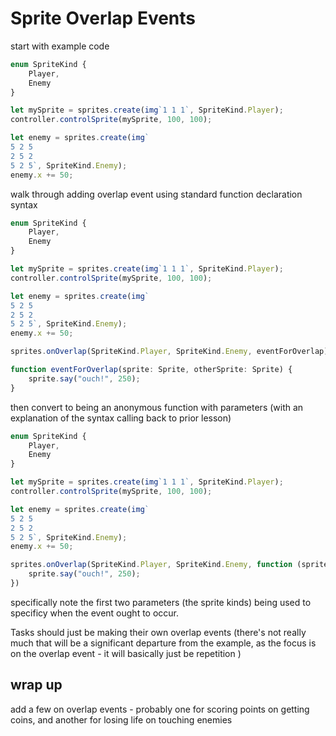 # Sprite Overlap Events

start with example code

```typescript
enum SpriteKind {
    Player,
    Enemy
}

let mySprite = sprites.create(img`1 1 1`, SpriteKind.Player);
controller.controlSprite(mySprite, 100, 100);

let enemy = sprites.create(img`
5 2 5
2 5 2
5 2 5`, SpriteKind.Enemy);
enemy.x += 50;
```

walk through adding overlap event using standard function declaration syntax

```typescript
enum SpriteKind {
    Player,
    Enemy
}

let mySprite = sprites.create(img`1 1 1`, SpriteKind.Player);
controller.controlSprite(mySprite, 100, 100);

let enemy = sprites.create(img`
5 2 5
2 5 2
5 2 5`, SpriteKind.Enemy);
enemy.x += 50;

sprites.onOverlap(SpriteKind.Player, SpriteKind.Enemy, eventForOverlap)

function eventForOverlap(sprite: Sprite, otherSprite: Sprite) {
    sprite.say("ouch!", 250);
}
```

then convert to being an anonymous function with parameters (with an explanation of the syntax calling back to prior lesson)

```typescript
enum SpriteKind {
    Player,
    Enemy
}

let mySprite = sprites.create(img`1 1 1`, SpriteKind.Player);
controller.controlSprite(mySprite, 100, 100);

let enemy = sprites.create(img`
5 2 5
2 5 2
5 2 5`, SpriteKind.Enemy);
enemy.x += 50;

sprites.onOverlap(SpriteKind.Player, SpriteKind.Enemy, function (sprite: Sprite, otherSprite: Sprite) {
    sprite.say("ouch!", 250);
})
```

specifically note the first two parameters (the sprite kinds) being used to specificy when the event ought to occur.

Tasks should just be making their own overlap events (there's not really much that will be a significant departure from the example, as the focus is on the overlap event - it will basically just be repetition )

## wrap up

add a few on overlap events - probably one for scoring points on getting coins, and another for losing life on touching enemies
